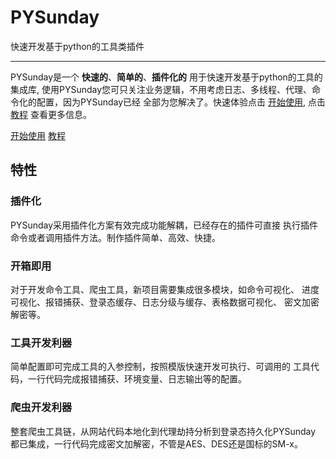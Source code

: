 # PYSunday

快速开发基于python的工具类插件

---

PYSunday是一个 **快速的**、**简单的**、**插件化的** 用于快速开发基于python的工具的集成库,
使用PYSunday您可只关注业务逻辑，不用考虑日志、多线程、代理、命令化的配置，因为PYSunday已经
全部为您解决了。快速体验点击 [开始使用], 点击 [教程] 查看更多信息。

[开始使用]: getting-started.md
[教程]: guide.md

<div class="text-center">
<a href="getting-started/" class="btn btn-primary" role="button">开始使用</a>
<a href="guide/" class="btn btn-primary" role="button">教程</a>
</div>

<div class="jumbotron">
<h2 class="display-4 text-center">特性</h2>

<div class="row">
  <div class="col-sm-6">
    <div class="card">
      <div class="card-body">
        <h3 class="card-title">插件化</h3>
        <p class="card-text">
          PYSunday采用插件化方案有效完成功能解耦，已经存在的插件可直接
          执行插件命令或者调用插件方法。制作插件简单、高效、快捷。
        </p>
      </div>
    </div>
  </div>
  <div class="col-sm-6">
    <div class="card">
      <div class="card-body">
        <h3 class="card-title">开箱即用</h3>
          对于开发命令工具、爬虫工具，新项目需要集成很多模块，如命令可视化、
          进度可视化、报错捕获、登录态缓存、日志分级与缓存、表格数据可视化、
          密文加密解密等。
        <p class="card-text">
        </p>
      </div>
    </div>
  </div>
</div>

<div class="row">
  <div class="col-sm-6">
    <div class="card">
      <div class="card-body">
        <h3 class="card-title">工具开发利器</h3>
        <p class="card-text">
          简单配置即可完成工具的入参控制，按照模版快速开发可执行、可调用的
          工具代码，一行代码完成报错捕获、环境变量、日志输出等的配置。
        </p>
      </div>
    </div>
  </div>
  <div class="col-sm-6">
    <div class="card">
      <div class="card-body">
        <h3 class="card-title">爬虫开发利器</h3>
          整套爬虫工具链，从网站代码本地化到代理劫持分析到登录态持久化PYSunday
          都已集成，一行代码完成密文加解密，不管是AES、DES还是国标的SM-x。
        <p class="card-text">
        </p>
      </div>
    </div>
  </div>
</div>
</div>

